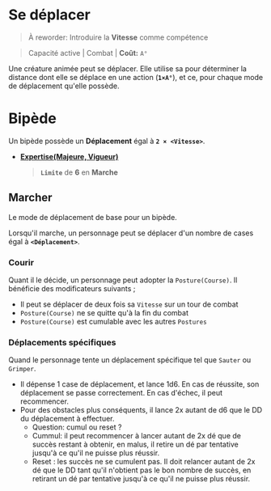 # Se déplacer

> À reworder: Introduire la **Vitesse** comme compétence

> Capacité active | Combat |
> **Coût:** `A°`

Une créature animée peut se déplacer.
Elle utilise sa **<Vitesse>** pour déterminer la distance dont elle se déplace en une action (**`1×A°`**), et ce, pour chaque mode de déplacement qu'elle possède. 

# Bipède

Un bipède possède un **Déplacement** égal à **`2 × <Vitesse>`**.


* **[Expertise(Majeure, Vigueur)](https://trello.com/c/0EKOzT2h)**
    > **`Limite`** de **6** en **Marche**
## Marcher

Le mode de déplacement de base pour un bipède. 

Lorsqu'il marche, un personnage peut se déplacer  d'un nombre de cases égal à **`<Déplacement>`**.

### Courir
Quant il le décide, un personnage peut adopter la `Posture(Course)`.
Il bénéficie des modificateurs suivants ; 

 * Il peut se déplacer de deux fois sa `Vitesse` sur un tour de combat
 * `Posture(Course)` ne se quitte qu'à la fin du combat
 * `Posture(Course)` est cumulable avec les autres `Postures`

### Déplacements spécifiques
Quand le personnage tente un déplacement spécifique tel que `Sauter` ou `Grimper`.
- Il dépense 1 case de déplacement, et lance 1d6. En cas de réussite, son déplacement se passe correctement. En cas d'échec, il peut recommencer.
- Pour des obstacles plus conséquents, il lance 2x autant de d6 que le DD du déplacement à effectuer. 
    - Question: cumul ou reset ?
    - Cummul: il peut recommencer à lancer autant de 2x dé que de succès restant à obtenir, en malus, il retire un dé par tentative jusqu'à ce qu'il ne puisse plus réussir. 
    - Reset : les succès ne se cumulent pas. Il doit relancer autant de 2x dé que le DD tant qu'il n'obtient pas le bon nombre de succès, en retirant un dé par tentative jusqu'à ce qu'il ne puisse plus réussir.
